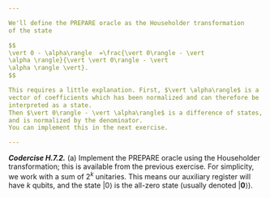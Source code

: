 ```yaml
---

We'll define the PREPARE oracle as the Householder transformation
of the state

$$
\vert 0 - \alpha\rangle  =\frac{\vert 0\rangle - \vert
\alpha \rangle}{\vert \vert 0\rangle - \vert
\alpha \rangle \vert}.
$$

This requires a little explanation. First, $\vert \alpha\rangle$ is a
vector of coefficients which has been normalized and can therefore be
interpreted as a state.
Then $\vert 0\rangle - \vert \alpha\rangle$ is a difference of states,
and is normalized by the denominator.
You can implement this in the next exercise.

---
```


***Codercise H.7.2.*** (a) Implement the PREPARE oracle using the
   Householder transformation; this is available from the previous exercise. For simplicity, we work with a sum of $2^k$
   unitaries. This means our auxiliary register will have $k$ qubits,
   and the state $\vert 0\rangle$ is the all-zero state (usually
   denoted $\vert \mathbf{0}\rangle$).
